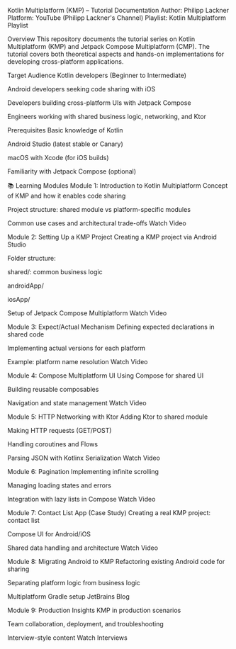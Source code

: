 Kotlin Multiplatform (KMP) – Tutorial Documentation
Author: Philipp Lackner
Platform: YouTube (Philipp Lackner's Channel)
Playlist: Kotlin Multiplatform Playlist

Overview
This repository documents the tutorial series on Kotlin Multiplatform (KMP) and Jetpack Compose Multiplatform (CMP). The tutorial covers both theoretical aspects and hands-on implementations for developing cross-platform applications.

Target Audience
Kotlin developers (Beginner to Intermediate)

Android developers seeking code sharing with iOS

Developers building cross-platform UIs with Jetpack Compose

Engineers working with shared business logic, networking, and Ktor

Prerequisites
Basic knowledge of Kotlin

Android Studio (latest stable or Canary)

macOS with Xcode (for iOS builds)

Familiarity with Jetpack Compose (optional)

📚 Learning Modules
Module 1: Introduction to Kotlin Multiplatform
Concept of KMP and how it enables code sharing

Project structure: shared module vs platform-specific modules

Common use cases and architectural trade-offs
Watch Video

Module 2: Setting Up a KMP Project
Creating a KMP project via Android Studio

Folder structure:

shared/: common business logic

androidApp/

iosApp/

Setup of Jetpack Compose Multiplatform
Watch Video

Module 3: Expect/Actual Mechanism
Defining expected declarations in shared code

Implementing actual versions for each platform

Example: platform name resolution
Watch Video

Module 4: Compose Multiplatform UI
Using Compose for shared UI

Building reusable composables

Navigation and state management
Watch Video

Module 5: HTTP Networking with Ktor
Adding Ktor to shared module

Making HTTP requests (GET/POST)

Handling coroutines and Flows

Parsing JSON with Kotlinx Serialization
Watch Video

Module 6: Pagination
Implementing infinite scrolling

Managing loading states and errors

Integration with lazy lists in Compose
Watch Video

Module 7: Contact List App (Case Study)
Creating a real KMP project: contact list

Compose UI for Android/iOS

Shared data handling and architecture
Watch Video

Module 8: Migrating Android to KMP
Refactoring existing Android code for sharing

Separating platform logic from business logic

Multiplatform Gradle setup
JetBrains Blog

Module 9: Production Insights
KMP in production scenarios

Team collaboration, deployment, and troubleshooting

Interview-style content
Watch Interviews
